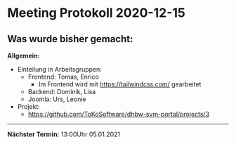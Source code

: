 # Meeting Protokoll 2020-12-15

## Was wurde bisher gemacht:

**Allgemein:**
  - Einteilung in Arbeitsgruppen:
    - Frontend: Tomas, Enrico
      - Im Frontend wird mit https://tailwindcss.com/ gearbeitet
    - Backend: Dominik, Lisa
    - Joomla: Urs, Leonie
  - Projekt:
    - https://github.com/ToKoSoftware/dhbw-svm-portal/projects/3


---

**Nächster Termin:**
13:00Uhr 05.01.2021
